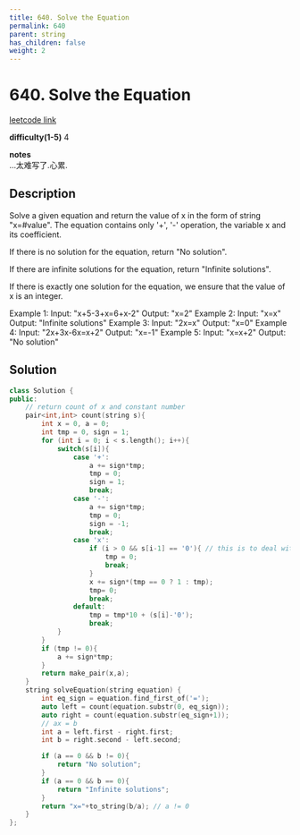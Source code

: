 ```yaml
---
title: 640. Solve the Equation
permalink: 640
parent: string
has_children: false
weight: 2
---
```

# 640. Solve the Equation
[leetcode link](https://leetcode.com/problems/solve-the-equation/)

**difficulty(1-5)** 
4

**notes**   
...太难写了.心累.


## Description
Solve a given equation and return the value of x in the form of string "x=#value". The equation contains only '+', '-' operation, the variable x and its coefficient.

If there is no solution for the equation, return "No solution".

If there are infinite solutions for the equation, return "Infinite solutions".

If there is exactly one solution for the equation, we ensure that the value of x is an integer.

Example 1:
Input: "x+5-3+x=6+x-2"
Output: "x=2"
Example 2:
Input: "x=x"
Output: "Infinite solutions"
Example 3:
Input: "2x=x"
Output: "x=0"
Example 4:
Input: "2x+3x-6x=x+2"
Output: "x=-1"
Example 5:
Input: "x=x+2"
Output: "No solution"

## Solution

```c++
class Solution {
public:
    // return count of x and constant number
    pair<int,int> count(string s){
        int x = 0, a = 0;
        int tmp = 0, sign = 1;
        for (int i = 0; i < s.length(); i++){
            switch(s[i]){
                case '+':
                    a += sign*tmp;
                    tmp = 0;
                    sign = 1;
                    break;
                case '-':
                    a += sign*tmp;
                    tmp = 0;
                    sign = -1;
                    break;
                case 'x':
                    if (i > 0 && s[i-1] == '0'){ // this is to deal with "0x"
                        tmp = 0;
                        break;
                    }
                    x += sign*(tmp == 0 ? 1 : tmp);
                    tmp= 0;
                    break;
                default:
                    tmp = tmp*10 + (s[i]-'0');
                    break;
            }
        }
        if (tmp != 0){
            a += sign*tmp;
        }
        return make_pair(x,a);
    }
    string solveEquation(string equation) {
        int eq_sign = equation.find_first_of('=');
        auto left = count(equation.substr(0, eq_sign));
        auto right = count(equation.substr(eq_sign+1));
        // ax = b
        int a = left.first - right.first;
        int b = right.second - left.second;

        if (a == 0 && b != 0){
            return "No solution";
        }
        if (a == 0 && b == 0){
            return "Infinite solutions";
        }
        return "x="+to_string(b/a); // a != 0
    }
};
```

<!-- 
Default label
{: .label }

Blue label
{: .label .label-blue }

Stable
{: .label .label-green }

New release
{: .label .label-purple }

Coming soon
{: .label .label-yellow }

Deprecated
{: .label .label-red } -->
